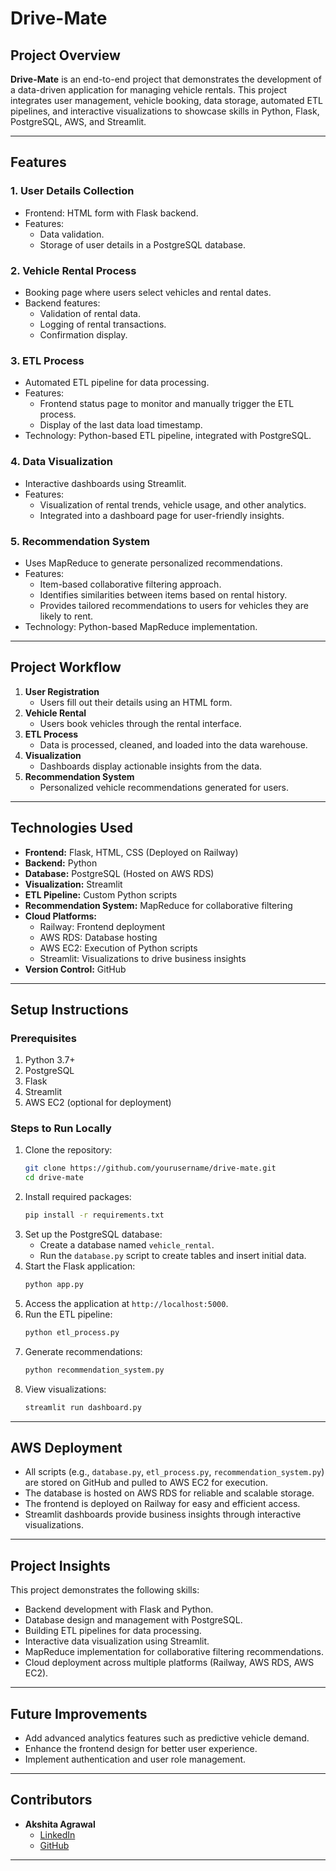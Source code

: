 # Drive-Mate

## Project Overview
**Drive-Mate** is an end-to-end project that demonstrates the development of a data-driven application for managing vehicle rentals. This project integrates user management, vehicle booking, data storage, automated ETL pipelines, and interactive visualizations to showcase skills in Python, Flask, PostgreSQL, AWS, and Streamlit.

---

## Features
### 1. User Details Collection
- Frontend: HTML form with Flask backend.
- Features: 
  - Data validation.
  - Storage of user details in a PostgreSQL database.

### 2. Vehicle Rental Process
- Booking page where users select vehicles and rental dates.
- Backend features:
  - Validation of rental data.
  - Logging of rental transactions.
  - Confirmation display.

### 3. ETL Process
- Automated ETL pipeline for data processing.
- Features:
  - Frontend status page to monitor and manually trigger the ETL process.
  - Display of the last data load timestamp.
- Technology: Python-based ETL pipeline, integrated with PostgreSQL.

### 4. Data Visualization
- Interactive dashboards using Streamlit.
- Features:
  - Visualization of rental trends, vehicle usage, and other analytics.
  - Integrated into a dashboard page for user-friendly insights.

 ### 5. Recommendation System
- Uses MapReduce to generate personalized recommendations.
- Features:
  - Item-based collaborative filtering approach.
  - Identifies similarities between items based on rental history.
  - Provides tailored recommendations to users for vehicles they are likely to rent.
- Technology: Python-based MapReduce implementation.

---

## Project Workflow
1. **User Registration**
    - Users fill out their details using an HTML form.
2. **Vehicle Rental**
    - Users book vehicles through the rental interface.
3. **ETL Process**
    - Data is processed, cleaned, and loaded into the data warehouse.
4. **Visualization**
    - Dashboards display actionable insights from the data.
5. **Recommendation System**
    - Personalized vehicle recommendations generated for users.

---

## Technologies Used
- **Frontend:** Flask, HTML, CSS (Deployed on Railway)
- **Backend:** Python
- **Database:** PostgreSQL (Hosted on AWS RDS)
- **Visualization:** Streamlit
- **ETL Pipeline:** Custom Python scripts
- **Recommendation System:** MapReduce for collaborative filtering
- **Cloud Platforms:**
  - Railway: Frontend deployment
  - AWS RDS: Database hosting
  - AWS EC2: Execution of Python scripts
  - Streamlit: Visualizations to drive business insights
- **Version Control:** GitHub

---

## Setup Instructions
### Prerequisites
1. Python 3.7+
2. PostgreSQL
3. Flask
4. Streamlit
5. AWS EC2 (optional for deployment)

### Steps to Run Locally
1. Clone the repository:
    ```bash
    git clone https://github.com/yourusername/drive-mate.git
    cd drive-mate
    ```
2. Install required packages:
    ```bash
    pip install -r requirements.txt
    ```
3. Set up the PostgreSQL database:
    - Create a database named `vehicle_rental`.
    - Run the `database.py` script to create tables and insert initial data.
4. Start the Flask application:
    ```bash
    python app.py
    ```
5. Access the application at `http://localhost:5000`.
6. Run the ETL pipeline:
    ```bash
    python etl_process.py
    ```
7. Generate recommendations:
    ```bash
    python recommendation_system.py
    ```
8. View visualizations:
    ```bash
    streamlit run dashboard.py
    ```

---

## AWS Deployment
- All scripts (e.g., `database.py`, `etl_process.py`, `recommendation_system.py`) are stored on GitHub and pulled to AWS EC2 for execution.
- The database is hosted on AWS RDS for reliable and scalable storage.
- The frontend is deployed on Railway for easy and efficient access.
- Streamlit dashboards provide business insights through interactive visualizations.

---

## Project Insights
This project demonstrates the following skills:
- Backend development with Flask and Python.
- Database design and management with PostgreSQL.
- Building ETL pipelines for data processing.
- Interactive data visualization using Streamlit.
- MapReduce implementation for collaborative filtering recommendations.
- Cloud deployment across multiple platforms (Railway, AWS RDS, AWS EC2).

---

## Future Improvements
- Add advanced analytics features such as predictive vehicle demand.
- Enhance the frontend design for better user experience.
- Implement authentication and user role management.

---

## Contributors
- **Akshita Agrawal**
  - [LinkedIn](https://linkedin.com/in/akshita~agrawal)
  - [GitHub](https://github.com/akshiitaa2001)

---

